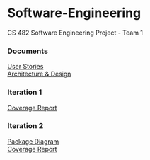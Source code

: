 # Software-Engineering
CS 482 Software Engineering Project - Team 1

### Documents
[User Stories](https://docs.google.com/spreadsheets/d/15Tk6OLiOPMqHPyeX8_jpyOeOuV0MZDK5XNvviFWeDEM/edit?usp=sharing) <br>
[Architecture & Design](https://docs.google.com/document/d/1mFFNVBF6z7bxOeC6R5vxKkS-xZXSsRmnpCvOUOxvIOs/edit?usp=sharing)

### Iteration 1
[Coverage Report](Iteration_1_Coverage_Reports.md)

### Iteration 2
[Package Diagram](https://docs.google.com/document/d/1401Eld774qwbeJslgnTc8383DtmE2tLpE1v1HjgU2yw/edit?usp=sharing) <br>
[Coverage Report](Iteration_2_Coverage_Reports.md)

